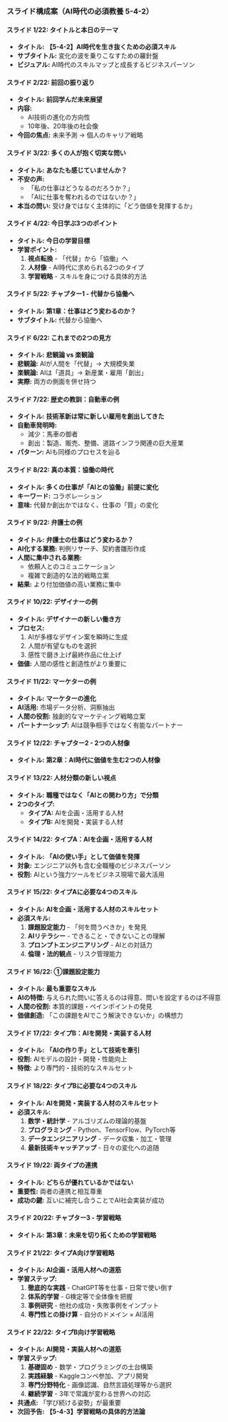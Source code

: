 ### スライド構成案（AI時代の必須教養 5-4-2）

#### **スライド 1/22: タイトルと本日のテーマ**
*   **タイトル:** **【5-4-2】AI時代を生き抜くための必須スキル**
*   **サブタイトル:** 変化の波を乗りこなすための羅針盤
*   **ビジュアル:** AI時代のスキルマップと成長するビジネスパーソン

#### **スライド 2/22: 前回の振り返り**
*   **タイトル:** **前回学んだ未来展望**
*   **内容:**
    *   AI技術の進化の方向性
    *   10年後、20年後の社会像
*   **今回の焦点:** 未来予測 → 個人のキャリア戦略

#### **スライド 3/22: 多くの人が抱く切実な問い**
*   **タイトル:** **あなたも感じていませんか？**
*   **不安の声:**
    *   「私の仕事はどうなるのだろうか？」
    *   「AIに仕事を奪われるのではないか？」
*   **本当の問い:** 受け身ではなく主体的に「どう価値を発揮するか」

#### **スライド 4/22: 今日学ぶ3つのポイント**
*   **タイトル:** **今日の学習目標**
*   **学習ポイント:**
    1. **視点転換** - 「代替」から「協働」へ
    2. **人材像** - AI時代に求められる2つのタイプ
    3. **学習戦略** - スキルを身につける具体的方法

#### **スライド 5/22: チャプター1 - 代替から協働へ**
*   **タイトル:** **第1章：仕事はどう変わるのか？**
*   **サブタイトル:** 代替から協働へ

#### **スライド 6/22: これまでの2つの見方**
*   **タイトル:** **悲観論 vs 楽観論**
*   **悲観論:** AIが人間を「代替」→ 大規模失業
*   **楽観論:** AIは「道具」→ 新産業・雇用「創出」
*   **実際:** 両方の側面を併せ持つ

#### **スライド 7/22: 歴史の教訓：自動車の例**
*   **タイトル:** **技術革新は常に新しい雇用を創出してきた**
*   **自動車発明時:**
    *   減少：馬車の御者
    *   創出：製造、販売、整備、道路インフラ関連の巨大産業
*   **パターン:** AIも同様のプロセスを辿る

#### **スライド 8/22: 真の本質：協働の時代**
*   **タイトル:** **多くの仕事が「AIとの協働」前提に変化**
*   **キーワード:** コラボレーション
*   **意味:** 代替か創出かではなく、仕事の「質」の変化

#### **スライド 9/22: 弁護士の例**
*   **タイトル:** **弁護士の仕事はどう変わるか？**
*   **AI化する業務:** 判例リサーチ、契約書雛形作成
*   **人間に集中される業務:**
    *   依頼人とのコミュニケーション
    *   複雑で創造的な法的戦略立案
*   **結果:** より付加価値の高い業務に集中

#### **スライド 10/22: デザイナーの例**
*   **タイトル:** **デザイナーの新しい働き方**
*   **プロセス:**
    1. AIが多様なデザイン案を瞬時に生成
    2. 人間が有望なものを選択
    3. 感性で磨き上げ最終作品に仕上げ
*   **価値:** 人間の感性と創造性がより重要に

#### **スライド 11/22: マーケターの例**
*   **タイトル:** **マーケターの進化**
*   **AI活用:** 市場データ分析、洞察抽出
*   **人間の役割:** 独創的なマーケティング戦略立案
*   **パートナーシップ:** AIは競争相手ではなく有能なパートナー

#### **スライド 12/22: チャプター2 - 2つの人材像**
*   **タイトル:** **第2章：AI時代に価値を生む2つの人材像**

#### **スライド 13/22: 人材分類の新しい視点**
*   **タイトル:** **職種ではなく「AIとの関わり方」で分類**
*   **2つのタイプ:**
    *   **タイプA:** AIを企画・活用する人材
    *   **タイプB:** AIを開発・実装する人材

#### **スライド 14/22: タイプA：AIを企画・活用する人材**
*   **タイトル:** **「AIの使い手」として価値を発揮**
*   **対象:** エンジニア以外も含む全職種のビジネスパーソン
*   **役割:** AIという強力ツールをビジネス現場で最大活用

#### **スライド 15/22: タイプAに必要な4つのスキル**
*   **タイトル:** **AIを企画・活用する人材のスキルセット**
*   **必須スキル:**
    1. **課題設定能力** - 「何を問うべきか」を発見
    2. **AIリテラシー** - できること・できないことの理解
    3. **プロンプトエンジニアリング** - AIとの対話力
    4. **倫理・法的観点** - リスク管理能力

#### **スライド 16/22: ①課題設定能力**
*   **タイトル:** **最も重要なスキル**
*   **AIの特徴:** 与えられた問いに答えるのは得意、問いを設定するのは不得意
*   **人間の役割:** 本質的課題・ペインポイントの発見
*   **価値創造:** 「この課題をAIでこう解決できないか」の構想力

#### **スライド 17/22: タイプB：AIを開発・実装する人材**
*   **タイトル:** **「AIの作り手」として技術を牽引**
*   **役割:** AIモデルの設計・開発・性能向上
*   **特徴:** より専門的・技術的なスキルセット

#### **スライド 18/22: タイプBに必要な4つのスキル**
*   **タイトル:** **AIを開発・実装する人材のスキルセット**
*   **必須スキル:**
    1. **数学・統計学** - アルゴリズムの理論的基盤
    2. **プログラミング** - Python、TensorFlow、PyTorch等
    3. **データエンジニアリング** - データ収集・加工・管理
    4. **最新技術キャッチアップ** - 日々の変化への追随

#### **スライド 19/22: 両タイプの連携**
*   **タイトル:** **どちらが優れているかではない**
*   **重要性:** 両者の連携と相互尊重
*   **成功の鍵:** 互いに補完し合うことでAI社会実装が成功

#### **スライド 20/22: チャプター3 - 学習戦略**
*   **タイトル:** **第3章：未来を切り拓くための学習戦略**

#### **スライド 21/22: タイプA向け学習戦略**
*   **タイトル:** **AI企画・活用人材への道筋**
*   **学習ステップ:**
    1. **徹底的な実践** - ChatGPT等を仕事・日常で使い倒す
    2. **体系的学習** - G検定等で全体像を把握
    3. **事例研究** - 他社の成功・失敗事例をインプット
    4. **専門性との掛け算** - 自分のドメイン × AI活用

#### **スライド 22/22: タイプB向け学習戦略**
*   **タイトル:** **AI開発・実装人材への道筋**
*   **学習ステップ:**
    1. **基礎固め** - 数学・プログラミングの土台構築
    2. **実践経験** - Kaggleコンペ参加、アプリ開発
    3. **専門分野特化** - 画像認識、自然言語処理等から選択
    4. **継続学習** - 3年で常識が変わる世界への対応
*   **共通点:** 「学び続ける姿勢」が最重要
*   **次回予告:** **【5-4-3】学習戦略の具体的方法論** 